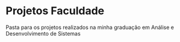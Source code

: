 # Projetos Faculdade

Pasta para os projetos realizados na minha graduação em Análise e Desenvolvimento de Sistemas
